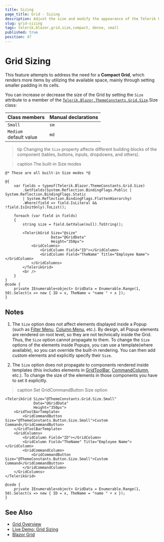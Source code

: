 ```yaml
---
title: Sizing
page_title: Grid - Sizing
description: Adjust the size and modify the appearance of the Telerik UI for Blazor Grid.
slug: grid-sizing
tags: telerik,blazor,grid,size,compact, dense, small
published: true
position: 47
---
```


# Grid Sizing

This feature attempts to address the need for a **Compact Grid**, which renders more items by utilizing the available space, mainly through setting smaller padding in its cells.

You can increase or decrease the size of the Grid by setting the `Size` attribute to a member of the [`Telerik.Blazor.ThemeConstants.Grid.Size`](/blazor-ui/api/Telerik.Blazor.ThemeConstants.Grid.Size).Size class:

| Class members | Manual declarations |
|------------|--------|
|`Small`|`sm`|
|`Medium` <br /> default value|`md`|

>tip Changing the `Size` property affects different building blocks of the component (tables, buttons, inputs, dropdowns, and others). 

>caption The built-in Size modes

```CSHTML
@* These are all built-in Size modes *@

@{ 
    var fields = typeof(Telerik.Blazor.ThemeConstants.Grid.Size)
        .GetFields(System.Reflection.BindingFlags.Public | System.Reflection.BindingFlags.Static
        | System.Reflection.BindingFlags.FlattenHierarchy)
        .Where(field => field.IsLiteral && !field.IsInitOnly).ToList();

    foreach (var field in fields)
    {
        string size = field.GetValue(null).ToString();

        <TelerikGrid Size="@size"
					 Data="@GridData"
			 	     Height="350px">
            <GridColumns>
                <GridColumn Field="ID"></GridColumn>
                <GridColumn Field="TheName" Title="Employee Name"></GridColumn>
            </GridColumns>
        </TelerikGrid>
        <br />
    }
}
@code {
    private IEnumerable<object> GridData = Enumerable.Range(1, 50).Select(x => new { ID = x, TheName = "name " + x });
}
```

## Notes

1. The `Size` option does not affect elements displayed inside a Popup (such as [Filter Menu](slug://grid-filter-menu), [Column Menu](slug://grid-column-menu), etc.). By design, all Popup elements are rendered on root level, so they are not technically inside the Grid. Thus, the `Size` option cannot propagate to them. To change the `Size` options of the elements inside Popups, you can use a template(where available), so you can override the built-in rendering. You can then add custom elements and explicitly specify their `Size`.

1. The `Size` option does not propagate to components rendered inside templates (this includes elements in [GridToolBar](slug://components/grid/features/toolbar), [CommandColumn](slug://components/grid/columns/command), etc.). To change the size of the elements in those components you have to set it explicitly.

>caption Set GridCommandButton Size option

```CSHTML
<TelerikGrid Size="@ThemeConstants.Grid.Size.Small"
             Data="@GridData"
			 Height="350px">
    <GridToolBarTemplate>
        <GridCommandButton Size="@ThemeConstants.Button.Size.Small">Custom Command</GridCommandButton>
    </GridToolBarTemplate>
	<GridColumns>
		<GridColumn Field="ID"></GridColumn>
		<GridColumn Field="TheName" Title="Employee Name"></GridColumn>
        <GridCommandColumn>
            <GridCommandButton Size="@ThemeConstants.Button.Size.Small">Custom Command</GridCommandButton>
        </GridCommandColumn>
	</GridColumns>
</TelerikGrid>

@code {
	private IEnumerable<object> GridData = Enumerable.Range(1, 50).Select(x => new { ID = x, TheName = "name " + x });
}
```

## See Also

  * [Grid Overview](slug://grid-overview)
  * [Live Demo: Grid Sizing](https://demos.telerik.com/blazor-ui/grid/sizing)
  * [Blazor Grid](slug://grid-overview)